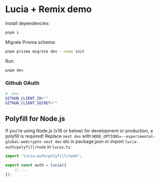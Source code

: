 # Lucia + Remix demo

Install dependencies:

```bash
pnpm i
```

Migrate Prisma schema:

```bash
pnpm prisma migrate dev --name init
```

Run:

```bash
pnpm dev
```

### Github OAuth

```bash
# .env
GITHUB_CLIENT_ID=""
GITHUB_CLIENT_SECRET=""
```

## Polyfill for Node.js

If you're using Node.js (v18 or below) for development or production, a polyfill is required! Replace `next dev` with `NODE_OPTIONS=--experimental-global-webcrypto next dev` etc in package.json or import `lucia-auth/polyfill/node` in `lucia.ts`:

```ts
import "lucia-auth/polyfill/node";

export const auth = lucia({
	// ...
});
```
